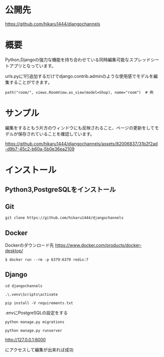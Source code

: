 # 公開先


https://github.com/hikaru1444/djangochannels



# 概要


Python,Djangoの強力な機能を持ち合わせている同時編集可能なスプレッドシートアプリとなっています。

urls.pyに1行追加するだけでdjango.contrib.adminのような使用感でモデルを編集することができます｡


```
path("room/", views.RoomView.as_view(model=Shop), name="room")  # 例
```



# サンプル


編集をするともう片方のウィンドウにも反映されること、ページの更新をしてモデルが保存されていることを確認しています。


https://github.com/hikaru1444/djangochannels/assets/82006837/31b2f2ad-d9b7-45c2-b60a-5b0e36ea2109




# インストール


## Python3,PostgreSQLをインストール


## Git

```
git clone https://github.com/hikaru1444/djangochannels
```

## Docker


Dockerのダウンロード先 https://www.docker.com/products/docker-desktop/
```
$ docker run --rm -p 6379:6379 redis:7
```


## Django


```
cd djangochannels

.\.venv\Scripts\activate

pip install -V requirements.txt
```

.envにPostgreSQLの設定をする

```
python manage.py migrations

python manage.py runserver
```

http://127.0.0.1:8000

にアクセスして編集が出来れば成功


